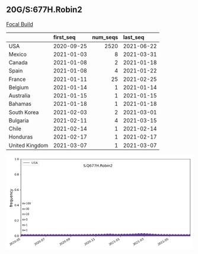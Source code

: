 

## 20G/S:677H.Robin2
[Focal Build](https://nextstrain.org/groups/neherlab/ncov/S.Q677H.Robin2?c=gt-S_677&f_country=USA)

|                | first_seq   |   num_seqs | last_seq   |
|:---------------|:------------|-----------:|:-----------|
| USA            | 2020-09-25  |       2520 | 2021-06-22 |
| Mexico         | 2021-01-03  |          8 | 2021-03-31 |
| Canada         | 2021-01-08  |          2 | 2021-01-18 |
| Spain          | 2021-01-08  |          4 | 2021-01-22 |
| France         | 2021-01-11  |         25 | 2021-02-25 |
| Belgium        | 2021-01-14  |          1 | 2021-01-14 |
| Australia      | 2021-01-15  |          1 | 2021-01-15 |
| Bahamas        | 2021-01-18  |          1 | 2021-01-18 |
| South Korea    | 2021-02-03  |          2 | 2021-03-01 |
| Bulgaria       | 2021-02-11  |          4 | 2021-03-15 |
| Chile          | 2021-02-14  |          1 | 2021-02-14 |
| Honduras       | 2021-02-17  |          1 | 2021-02-17 |
| United Kingdom | 2021-03-07  |          1 | 2021-03-07 |

![Overall trends S.Q677H.Robin2](/overall_trends_figures/overall_trends_S.Q677H.Robin2.png)